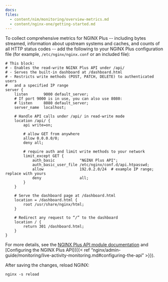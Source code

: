```yaml
---
docs:
files:
  - content/nim/monitoring/overview-metrics.md
  - content/nginx-one/getting-started.md
---
```

<!-- include in content/nginx-one/getting-started.md disabled, hopefully temporarily -->
To collect comprehensive metrics for NGINX Plus -- including bytes streamed, information about upstream systems and caches, and counts of all HTTP status codes -- add the following to your NGINX Plus configuration file (for example, `/etc/nginx/nginx.conf` or an included file):

```nginx
# This block:
# - Enables the read-write NGINX Plus API under /api/
# - Serves the built-in dashboard at /dashboard.html
# - Restricts write methods (POST, PATCH, DELETE) to authenticated users
#   and a specified IP range
server {
    listen       9000 default_server;
    # If port 9000 is in use, you can also use 8080:
    # listen     8080 default_server;
    server_name  localhost;

    # Handle API calls under /api/ in read-write mode
    location /api/ {
        api write=on;

        # allow GET from anywhere
        allow 0.0.0.0/0;
        deny all;

        # require auth and limit write methods to your network
        limit_except GET {
            auth_basic           "NGINX Plus API";
            auth_basic_user_file /etc/nginx/conf.d/api.htpasswd;
            allow                192.0.2.0/24  # example IP range; replace with yours
            deny                 all;
        }
    }

    # Serve the dashboard page at /dashboard.html
    location = /dashboard.html {
        root /usr/share/nginx/html;
    }

    # Redirect any request to “/” to the dashboard
    location / {
        return 301 /dashboard.html;
    }
}
```

For more details, see the [NGINX Plus API module documentation](https://nginx.org/en/docs/http/ngx_http_api_module.html) and [Configuring the NGINX Plus API]({{< ref “nginx/admin-guide/monitoring/live-activity-monitoring.md#configuring-the-api” >}}).

After saving the changes, reload NGINX:

```shell
nginx -s reload
```
